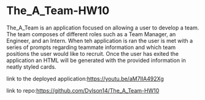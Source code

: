# The_A_Team-HW10

The_A_Team is an application focused on allowing a user to develop a team. The team composes of different roles such as a Team Manager, an Engineer, and an Intern. When teh application is ran the user is met with a series of prompts regarding teammate information and which team positions the user would like to recruit. Once the user has exited the application an HTML will be generated with the provided information in neatly styled cards.

link to the deployed application:https://youtu.be/aM7IIA492Xg

link to repo:https://github.com/Dylson14/The_A_Team-HW10